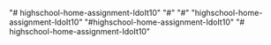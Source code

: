 "# highschool-home-assignment-IdoIt10" 
"#" 
"#" 
"highschool-home-assignment-IdoIt10" 
"#highschool-home-assignment-IdoIt10" 
"# highschool-home-assignment-IdoIt10" 
